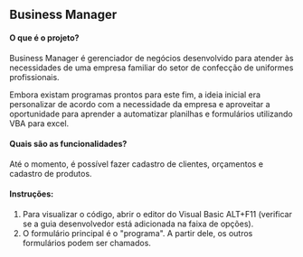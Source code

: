 ## Business Manager

#### O que é o projeto?

Business Manager é gerenciador de negócios desenvolvido para atender às necessidades de uma empresa familiar do setor de confecção de uniformes profissionais.

Embora existam programas prontos para este fim, a ideia inicial era personalizar de acordo com a necessidade da empresa e aproveitar a oportunidade para aprender a automatizar planilhas e formulários utilizando VBA para excel.



#### Quais são as funcionalidades?

Até o momento, é possível fazer cadastro de clientes, orçamentos e cadastro de produtos. 



#### Instruções:

1) Para visualizar o código, abrir o editor do Visual Basic ALT+F11 (verificar se a guia desenvolvedor está adicionada na faixa de opções).
2) O formulário principal é o "programa". A partir dele, os outros formulários podem ser chamados.

